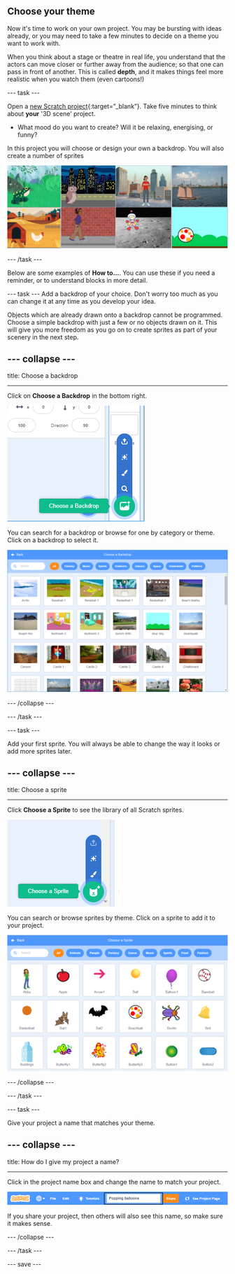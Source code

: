 ## Choose your theme

Now it's time to work on your own project. You may be bursting with ideas already, or you may need to take a few minutes to decide on a theme you want to work with. 

When you think about a stage or theatre in real life, you understand that the actors can move closer or further away from the audience; so that one can pass in front of another. This is called **depth**, and it makes things feel more realistic when you watch them (even cartoons!)

--- task ---

Open a [new Scratch project](https://scratch.mit.edu/projects/editor){:target=”_blank”}. Take five minutes to think about **your** '3D scene' project. 

+ What mood do you want to create? Will it be relaxing, energising, or funny?

In this project you will choose or design your own a backdrop. You will also create a number of sprites

![Image with sprites and backdrops](images/sprite-backdrop.png)

--- /task ---

Below are some examples of **How to…**. You can use these if you need a reminder, or to understand blocks in more detail.

--- task ---
Add a backdrop of your choice. Don't worry too much as you can change it at any time as you develop your idea. 

Objects which are already drawn onto a backdrop cannot be programmed. Choose a simple backdrop with just a few or no objects drawn on it. This will give you more freedom as you go on to create sprites as part of your scenery in the next step.

--- collapse ---
---

title: Choose a backdrop

---

Click on **Choose a Backdrop** in the bottom right.

![Image of Choose a Backdrop](images/stage-choose.png)

You can search for a backdrop or browse for one by category or theme. Click on a backdrop to select it.

![Image of Backdrop Library](images/backdrop.png)

--- /collapse --- 


--- /task ---

--- task ---

Add your first sprite. You will always be able to change the way it looks or add more sprites later.

--- collapse ---
---

title: Choose a sprite

---

Click **Choose a Sprite** to see the library of all Scratch sprites.

![Image sprite library](images/sprite-library.png)

You can search or browse sprites by theme. Click on a sprite to add it to your project.

![Image sprite library - choose](images/sprite-choose.png)

--- /collapse --- 

--- /task ---

--- task ---

Give your project a name that matches your theme. 

--- collapse ---
---

title: How do I give my project a name?

---

Click in the project name box and change the name to match your project. 

![Project name highlighted](images/change-project-name.png)

If you share your project, then others will also see this name, so make sure it makes sense. 

--- /collapse --- 

--- /task ---

--- save ---


